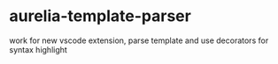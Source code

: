 # aurelia-template-parser
work for new vscode extension, parse template and use decorators for syntax highlight
